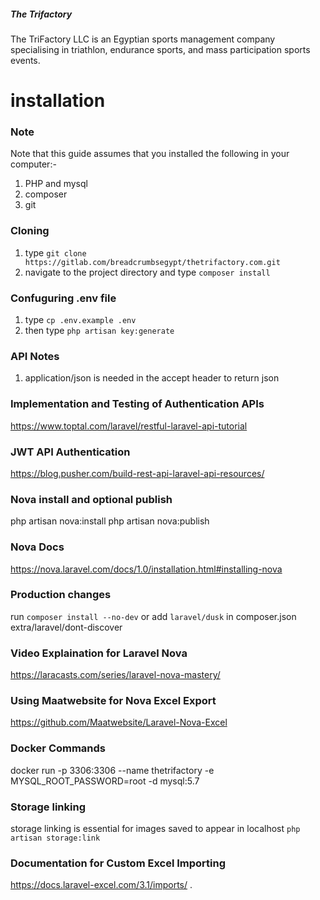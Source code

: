 ##### The Trifactory

The TriFactory LLC is an Egyptian sports management company specialising in triathlon, endurance sports, and mass participation sports events.

# installation
### Note
Note that this guide assumes that you installed the following in your computer:-
1. PHP and mysql
2. composer
3. git

### Cloning
1. type `git clone https://gitlab.com/breadcrumbsegypt/thetrifactory.com.git`
2. navigate to the project directory and type `composer install`

### Confuguring .env file
1. type `cp .env.example .env`
2. then type `php artisan key:generate` 

### API Notes
1. application/json is needed in the accept header to return json

### Implementation and Testing of Authentication APIs
https://www.toptal.com/laravel/restful-laravel-api-tutorial

### JWT API Authentication
https://blog.pusher.com/build-rest-api-laravel-api-resources/

### Nova install and optional publish
php artisan nova:install
php artisan nova:publish

### Nova Docs
https://nova.laravel.com/docs/1.0/installation.html#installing-nova

### Production changes
run `composer install --no-dev`
or add `laravel/dusk` in composer.json extra/laravel/dont-discover

### Video Explaination for Laravel Nova
https://laracasts.com/series/laravel-nova-mastery/

### Using Maatwebsite for Nova Excel Export
https://github.com/Maatwebsite/Laravel-Nova-Excel 

### Docker Commands
docker run -p 3306:3306 --name thetrifactory -e MYSQL_ROOT_PASSWORD=root -d mysql:5.7

### Storage linking
storage linking is essential for images saved to appear in localhost
`php artisan storage:link`

### Documentation for Custom Excel Importing
https://docs.laravel-excel.com/3.1/imports/
.